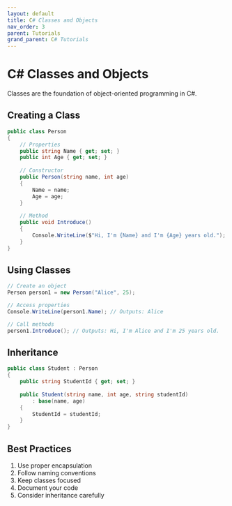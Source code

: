 ```yaml
---
layout: default
title: C# Classes and Objects
nav_order: 3
parent: Tutorials
grand_parent: C# Tutorials
---
```


# C# Classes and Objects

Classes are the foundation of object-oriented programming in C#.

## Creating a Class

```csharp
public class Person
{
    // Properties
    public string Name { get; set; }
    public int Age { get; set; }
    
    // Constructor
    public Person(string name, int age)
    {
        Name = name;
        Age = age;
    }
    
    // Method
    public void Introduce()
    {
        Console.WriteLine($"Hi, I'm {Name} and I'm {Age} years old.");
    }
}
```

## Using Classes

```csharp
// Create an object
Person person1 = new Person("Alice", 25);

// Access properties
Console.WriteLine(person1.Name); // Outputs: Alice

// Call methods
person1.Introduce(); // Outputs: Hi, I'm Alice and I'm 25 years old.
```

## Inheritance

```csharp
public class Student : Person
{
    public string StudentId { get; set; }
    
    public Student(string name, int age, string studentId) 
        : base(name, age)
    {
        StudentId = studentId;
    }
}
```

## Best Practices

1. Use proper encapsulation
2. Follow naming conventions
3. Keep classes focused
4. Document your code
5. Consider inheritance carefully
